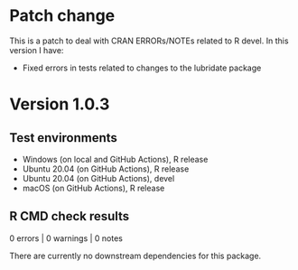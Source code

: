 # Patch change
This is a patch to deal with CRAN ERRORs/NOTEs related to R devel. In this version I have:

* Fixed errors in tests related to changes to the lubridate package

# Version 1.0.3

## Test environments
* Windows (on local and GitHub Actions), R release
* Ubuntu 20.04 (on GitHub Actions), R release
* Ubuntu 20.04 (on GitHub Actions), devel
* macOS (on GitHub Actions), R release

## R CMD check results

0 errors | 0 warnings | 0 notes

There are currently no downstream dependencies for this package.